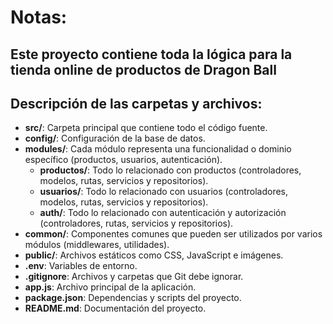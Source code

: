 # Notas:
## Este proyecto contiene toda la lógica para la tienda online de productos de Dragon Ball

## Descripción de las carpetas y archivos:
- **src/**: Carpeta principal que contiene todo el código fuente.
- **config/**: Configuración de la base de datos.
- **modules/**: Cada módulo representa una funcionalidad o dominio específico (productos, usuarios, autenticación).
  - **productos/**: Todo lo relacionado con productos (controladores, modelos, rutas, servicios y repositorios).
  - **usuarios/**: Todo lo relacionado con usuarios (controladores, modelos, rutas, servicios y repositorios).
  - **auth/**: Todo lo relacionado con autenticación y autorización (controladores, rutas, servicios y repositorios).
- **common/**: Componentes comunes que pueden ser utilizados por varios módulos (middlewares, utilidades).
- **public/**: Archivos estáticos como CSS, JavaScript e imágenes.
- **.env**: Variables de entorno.
- **.gitignore**: Archivos y carpetas que Git debe ignorar.
- **app.js**: Archivo principal de la aplicación.
- **package.json**: Dependencias y scripts del proyecto.
- **README.md**: Documentación del proyecto.
